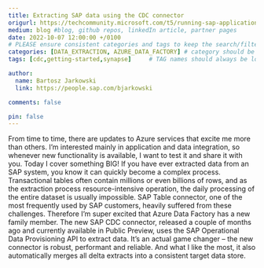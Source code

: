 ```yaml
---
title: Extracting SAP data using the CDC connector
origurl: https://techcommunity.microsoft.com/t5/running-sap-applications-on-the/extracting-sap-data-using-the-cdc-connector/ba-p/3644882
medium: blog #blog, github repos, linkedIn article, partner pages
date: 2022-10-07 12:00:00 +/0100
# PLEASE ensure consistent categories and tags to keep the search/filtering meaningful!
categories: [DATA_EXTRACTION, AZURE_DATA_FACTORY] # category should be a topic and sub-category primary product
tags: [cdc,getting-started,synapse]     # TAG names should always be lowercase

author:
  name: Bartosz Jarkowski
  link: https://people.sap.com/bjarkowski

comments: false

pin: false
---
```

From time to time, there are updates to Azure services that excite me more than others. I’m interested mainly in application and data integration, so whenever new functionality is available, I want to test it and share it with you. Today I cover something BIG! If you have ever extracted data from an SAP system, you know it can quickly become a complex process. Transactional tables often contain millions or even billions of rows, and as the extraction process resource-intensive operation, the daily processing of the entire dataset is usually impossible. SAP Table connector, one of the most frequently used by SAP customers, heavily suffered from these challenges. Therefore I’m super excited that Azure Data Factory has a new family member. The new SAP CDC connector, released a couple of months ago and currently available in Public Preview, uses the SAP Operational Data Provisioning API to extract data. It’s an actual game changer – the new connector is robust, performant and reliable. And what I like the most, it also automatically merges all delta extracts into a consistent target data store.
